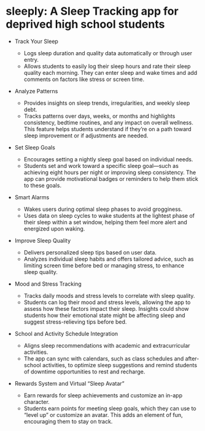 # sleeply: A Sleep Tracking app for deprived high school students

- Track Your Sleep
  - Logs sleep duration and quality data automatically or through user entry.
  - Allows students to easily log their sleep hours and rate their sleep quality each morning. They can enter sleep and wake times and add comments on factors like stress or screen time.

- Analyze Patterns
  - Provides insights on sleep trends, irregularities, and weekly sleep debt.
  - Tracks patterns over days, weeks, or months and highlights consistency, bedtime routines, and any impact on overall wellness. This feature helps students understand if they’re on a path toward sleep improvement or if adjustments are needed.

- Set Sleep Goals
  - Encourages setting a nightly sleep goal based on individual needs.
  - Students set and work toward a specific sleep goal—such as achieving eight hours per night or improving sleep consistency. The app can provide motivational badges or reminders to help them stick to these goals.

- Smart Alarms
  - Wakes users during optimal sleep phases to avoid grogginess.
  - Uses data on sleep cycles to wake students at the lightest phase of their sleep within a set window, helping them feel more alert and energized upon waking.

- Improve Sleep Quality
  - Delivers personalized sleep tips based on user data.
  - Analyzes individual sleep habits and offers tailored advice, such as limiting screen time before bed or managing stress, to enhance sleep quality.

- Mood and Stress Tracking
  - Tracks daily moods and stress levels to correlate with sleep quality.
  - Students can log their mood and stress levels, allowing the app to assess how these factors impact their sleep. Insights could show students how their emotional state might be affecting sleep and suggest stress-relieving tips before bed.

- School and Activity Schedule Integration
  - Aligns sleep recommendations with academic and extracurricular activities.
  - The app can sync with calendars, such as class schedules and after-school activities, to optimize sleep suggestions and remind students of downtime opportunities to rest and recharge.

- Rewards System and Virtual “Sleep Avatar”
  - Earn rewards for sleep achievements and customize an in-app character.
  - Students earn points for meeting sleep goals, which they can use to “level up” or customize an avatar. This adds an element of fun, encouraging them to stay on track.

